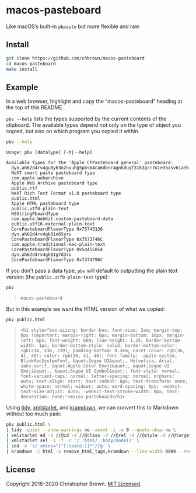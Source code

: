 # macos-pasteboard

Like macOS’s built-in `pbpaste` but more flexible and raw.


## Install

```sh
git clone https://github.com/chbrown/macos-pasteboard
cd macos-pasteboard
make install
```


## Example

In a web browser, highlight and copy the “macos-pasteboard” heading at the top of this README.

`pbv --help` lists the types supported by the current contents of the clipboard. The available types depend not only on the type of object you copied, but also on which program you copied it within.

```sh
pbv --help
```

```
Usage: pbv [dataType] [-h|--help]

Available types for the 'Apple CFPasteboard general' pasteboard:
  dyn.ah62d4rv4gu8y63n2nuuhg5pbsm4ca6dbsr4gnkduqf31k3pcr7u1e3basv61a3k
  NeXT smart paste pasteboard type
  com.apple.webarchive
  Apple Web Archive pasteboard type
  public.rtf
  NeXT Rich Text Format v1.0 pasteboard type
  public.html
  Apple HTML pasteboard type
  public.utf8-plain-text
  NSStringPboardType
  com.apple.WebKit.custom-pasteboard-data
  public.utf16-external-plain-text
  CorePasteboardFlavorType 0x75743136
  dyn.ah62d4rv4gk81n65yru
  CorePasteboardFlavorType 0x7573746C
  com.apple.traditional-mac-plain-text
  CorePasteboardFlavorType 0x54455854
  dyn.ah62d4rv4gk81g7d3ru
  CorePasteboardFlavorType 0x7374796C
```

If you don’t pass a data type, `pbv` will default to outputting the plain text version (the `public.utf8-plain-text` type):

```sh
pbv
```

> `macos-pasteboard`

But in this example we want the HTML version of what we copied:

```sh
pbv public.html
```

> `<h1 style="box-sizing: border-box; font-size: 2em; margin-top: 0px !important; margin-right: 0px; margin-bottom: 16px; margin-left: 0px; font-weight: 600; line-height: 1.25; border-bottom-width: 1px; border-bottom-style: solid; border-bottom-color: rgb(234, 236, 239); padding-bottom: 0.3em; caret-color: rgb(36, 41, 46); color: rgb(36, 41, 46); font-family: -apple-system, BlinkMacSystemFont, &quot;Segoe UI&quot;, Helvetica, Arial, sans-serif, &quot;Apple Color Emoji&quot;, &quot;Segoe UI Emoji&quot;, &quot;Segoe UI Symbol&quot;; font-style: normal; font-variant-caps: normal; letter-spacing: normal; orphans: auto; text-align: start; text-indent: 0px; text-transform: none; white-space: normal; widows: auto; word-spacing: 0px; -webkit-text-size-adjust: auto; -webkit-text-stroke-width: 0px; text-decoration: none;">macos-pasteboard</h1>`

Using [tidy](http://www.html-tidy.org/),
[xmlstarlet](http://xmlstar.sourceforge.net/), and
[kramdown](https://kramdown.gettalong.org/),
we can convert this to Markdown without too much pain:

```sh
pbv public.html \
| tidy -quiet --show-warnings no -asxml -i -w 0 --quote-nbsp no \
| xmlstarlet ed -d //@id -d //@class -d //@rel -d //@style -d //@target -d //_:br -r //_:u -v span \
| xmlstarlet sel -i -t -c '/_:html/_:body/node()' \
| sed -e 's/ xmlns="[^[:space:]]*"//g' \
| kramdown -i html -o remove_html_tags,kramdown --line-width 9999 --remove-span-html-tags
```


## License

Copyright 2016–2020 Christopher Brown.
[MIT Licensed](https://chbrown.github.io/licenses/MIT/#2016-2020).
